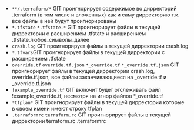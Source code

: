 * `**/.terraform/*`
  GIT проигнорирует содержимое во дирректорий .terraform (в том числе и вложенных) как и саму дирректорию т.к. все файлы в ней будут проигнорированы
* `*.tfstate` `*.tfstate.*` GIT проигнорирует файлы в текущей дирректории с расширением .tfstate и расширением .tfstate.любое_символы_далее
* `crash.log` GIT проигнорирует файлы в текущей дирректории crash.log
* `*.tfvars`GIT проигнорирует файлы в текущей дирректории с расширением .tfstate
* `override.tf` `override.tf.json` `*_override.tf` `*_override.tf.json` 
  GIT проигнорирует файлы в текущей дирректории crash.log, override.tf.json, все файлы заканчивающиеся на _override.tf и _override.tf.json   
* `!example_override.tf` GIT включит будет отслеживать файл !example_override.tf, несмотря на игнор файлов *_override.tf
* `*tfplan*` GIT проигнорирует файлы в текущей дирректории которые в своем имени имеют строку tfplan
* `.terraformrc` `terraform.rc` GIT проигнорирует файлы в текущей дирректории terraform.rc .terraformrc
